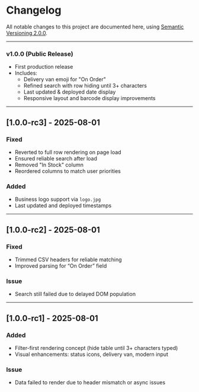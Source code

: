 # Changelog

All notable changes to this project are documented here, using [Semantic Versioning 2.0.0](https://semver.org/).

---

### v1.0.0 (Public Release)
- First production release
- Includes:
  - Delivery van emoji for "On Order"
  - Refined search with row hiding until 3+ characters
  - Last updated & deployed date display
  - Responsive layout and barcode display improvements

---

## [1.0.0-rc3] - 2025-08-01
### Fixed
- Reverted to full row rendering on page load
- Ensured reliable search after load
- Removed "In Stock" column
- Reordered columns to match user priorities

### Added
- Business logo support via `logo.jpg`
- Last updated and deployed timestamps

---

## [1.0.0-rc2] - 2025-08-01
### Fixed
- Trimmed CSV headers for reliable matching
- Improved parsing for “On Order” field

### Issue
- Search still failed due to delayed DOM population

---

## [1.0.0-rc1] - 2025-08-01
### Added
- Filter-first rendering concept (hide table until 3+ characters typed)
- Visual enhancements: status icons, delivery van, modern input

### Issue
- Data failed to render due to header mismatch or async issues

